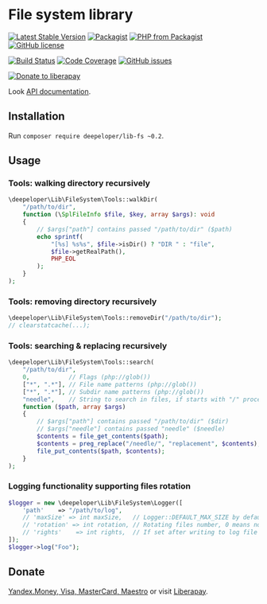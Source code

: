 # File system library
[![Latest Stable Version](https://img.shields.io/packagist/v/deepeloper/lib-fs.svg?style=flat-square)](https://packagist.org/packages/deepeloper/lib-fs)
[![Packagist](https://img.shields.io/packagist/dt/deepeloper/lib-fs.svg)](https://packagist.org/packages/deepeloper/lib-fs)
[![PHP from Packagist](https://img.shields.io/packagist/php-v/deepeloper/lib-fs.svg)](http://php.net/)
[![GitHub license](https://img.shields.io/github/license/deepeloper/lib-fs.svg)](https://github.com/deepeloper/lib-fs/blob/master/LICENSE)

[![Build Status](https://travis-ci.com/deepeloper/lib-fs.svg?branch=master)](https://travis-ci.com/deepeloper/lib-fs)
[![Code Coverage](https://codecov.io/gh/deepeloper/lib-fs/branch/master/graph/badge.svg)](https://codecov.io/gh/deepeloper/lib-fs)
[![GitHub issues](https://img.shields.io/github/issues-raw/deepeloper/lib-fs.svg)](https://github.com/deepeloper/lib-fs/issues)

[![Donate to liberapay](http://img.shields.io/liberapay/receives/don.bidon.svg?logo=liberapay)](https://liberapay.com/don.bidon/donate)

Look [API documentation](https://deepeloper.github.io/docs/packages/lib-fs/).

## Installation
Run `composer require deepeloper/lib-fs ~0.2`.

## Usage
### Tools: walking directory recursively
```php
\deepeloper\Lib\FileSystem\Tools::walkDir(
    "/path/to/dir",
    function (\SplFileInfo $file, $key, array $args): void
    {
        // $args["path"] contains passed "/path/to/dir" ($path)
        echo sprintf(
            "[%s] %s%s", $file->isDir() ? "DIR " : "file",
            $file->getRealPath(),
            PHP_EOL
        );
    }
);
```

### Tools: removing directory recursively
```php
\deepeloper\Lib\FileSystem\Tools::removeDir("/path/to/dir");
// clearstatcache(...);
```

### Tools: searching & replacing recursively
```php
\deepeloper\Lib\FileSystem\Tools::search(
    "/path/to/dir",
    0,           // Flags (php://glob())
    ["*", ".*"], // File name patterns (php://glob())
    ["*", ".*"], // Subdir name patterns (php://glob())
    "needle",    // String to search in files, if starts with "/" processes like regular expression
    function ($path, array $args)
    {
        // $args["path"] contains passed "/path/to/dir" ($dir)
        // $args["needle"] contains passed "needle" ($needle)
        $contents = file_get_contents($path);
        $contents = preg_replace("/needle/", "replacement", $contents);
        file_put_contents($path, $contents);
    }
);
```

### Logging functionality supporting files rotation
```php
$logger = new \deepeloper\Lib\FileSystem\Logger([
    'path'    => "/path/to/log",
    // 'maxSize' => int maxSize,   // Logger::DEFAULT_MAX_SIZE by default.
    // 'rotation' => int rotation, // Rotating files number, 0 means no rotation.
    // 'rights'    => int rights,  // If set after writing to log file chmod() will be called.
]);
$logger->log("Foo");
```

## Donate
[Yandex.Money, Visa, MasterCard, Maestro](https://money.yandex.ru/to/41001351141494) or visit [Liberapay](https://liberapay.com/don.bidon/donate).
